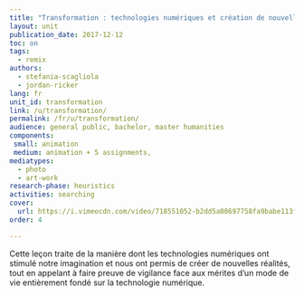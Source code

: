 ```yaml
---
title: "Transformation : technologies numériques et création de nouvelles réalités"
layout: unit
publication_date: 2017-12-12
toc: on
tags:
  - remix
authors: 
  - stefania-scagliola
  - jordan-ricker
lang: fr
unit_id: transformation
link: /u/transformation/
permalink: /fr/u/transformation/
audience: general public, bachelor, master humanities
components:
 small: animation
 medium: animation + 5 assignments,
mediatypes: 
  - photo
  - art-work
research-phase: heuristics
activities: searching
cover:
  url: https://i.vimeocdn.com/video/718551052-b2dd5a08697758fa9babe113f61862563fc7efd38cd6b326327f62e0b8c56052-d?mw=960&mh=540&q=70
order: 4

---
```


Cette leçon traite de la manière dont les technologies numériques ont stimulé notre imagination et nous ont permis de créer de nouvelles réalités, tout en appelant à faire preuve de vigilance face aux mérites d’un mode de vie entièrement fondé sur la technologie numérique.

<!-- more -->
